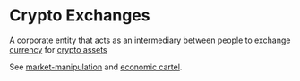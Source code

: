 # Crypto Exchanges
A corporate entity that acts as an intermediary between people to exchange [currency](currency.md) for [crypto assets](cryptoasset.md)

See [market-manipulation](market-manipulation.md) and [economic cartel](cartel.md).